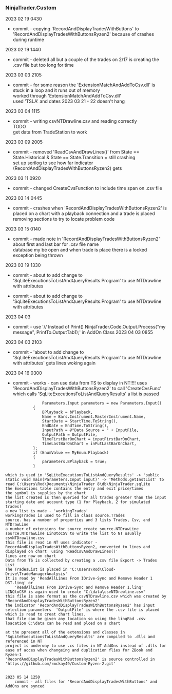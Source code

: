 ### NinjaTrader.Custom

2023 02 19 0430  
*	commit - copying 'RecordAndDisplayTradesWithButtons' to 'RecordAndDisplayTradesWithButtonsRyzen2' because of crashes during runtime  

2023 02 19 1440  
*	commit - deleted all but a couple of the trades on 2/17  is creating the .csv file but too long for time  

2023 03 03 2105  
*	commit - for some reason the 'ExtensionMatchAndAddToCsv.dll' is stuck in a loop and it runs out of memory  
	worked through 'ExtensionMatchAndAddToCsv.dll'  
	used 'TSLA' and dates 2023 03 21 - 22 
	doesn't hang  

2023 03 04 1115  
*	commit - writing csvNTDrawline.csv and reading correctly  
	TODO  
	get data from TradeStation to work  

2023 03 09 2005  
*	commit - removed 'ReadCsvAndDrawLines()' from State == State.Historical & State == State.Transition = still crashing  
	set up serilog to see how far indicator (RecordAndDisplayTradesWithButtonsRyzen2) gets  

2023 03 11 0920  
*	commit - changed CreateCvsFunction to include time span on .csv file  

2023 03 14 0445  
*	commit  - crashes when 'RecordAndDisplayTradesWithButtonsRyzen2' is placed on a chart with a playback connection and a trade is placed  
	removing sections to try to locate problem code  

2023 03 15 0140  
*	commit - made note in 'RecordAndDisplayTradesWithButtonsRyzen2' about first and last bar for .csv file name  
	database my be open and when trade is place there is a locked exception being thrown  

2023 03 19 1330  
*	commit - about to add change to 'SqLiteExecutionsToListAndQueryResults.Program' to use NTDrawline with attributes  

*	commit - about to add change to 'SqLiteExecutionsToListAndQueryResults.Program' to use NTDrawline with attributes  

2023 04 03  
*	commit - use '// Instead of Print()
	NinjaTrader.Code.Output.Process("my message", PrintTo.OutputTab1);' in AddOn Class  2023 04 03 0855  

2023 04 03 2103  
*	commit - 'about to add change to 'SqLiteExecutionsToListAndQueryResults.Program' to use NTDrawline with attributes' gets lines woking again  

2023 04 16 0300  
*	commit - works - can use data from TS to display in NT!!!!
	uses 'RecordAndDisplayTradesWithButtonsRyzen2' to call 'CreateCvsFunc' which calls 'SqLiteExecutionsToListAndQueryResults'
	a list is passed 
```
	            Parameters.Input parameters = new Parameters.Input()  
            {  
                BPlayback = bPlayback,  
                Name = Bars.Instrument.MasterInstrument.Name,  
                StartDate = StartTime.ToString(),  
                EndDate = EndTime.ToString(),  
                InputPath = @"Data Source = " + InputFile,   
                OutputPath = OutputFile,  
                TimeFirstBarOnChart = inputFirstBarOnChart,  
                TimeLastBarOnChart = inPutLastBarOnChart,  
            };  
            if (EnumValue == MyEnum.Playback)  
            {  
                parameters.BPlayback = true;  
            }  
```
    which is used in 'SqLiteExecutionsToListAndQueryResults' -> 'public static void main(Parameters.Input input)' -> 'Methods.getInstList' to read C:\Users\Rod\Documents\NinjaTrader 8\db\NinjaTrader.sqlite  
    the Executions table contains the entry and exit price/times  
    the symbol is supplies by the chart  
    the list created is then queried for all trades greater than the input starting date and account type (1 for Playback, 2 for simulated trades) 
    a new list is made - 'workingTrades'  
    workingTrades is used to fill in class source.Trades  
    source. has a number of properties and 3 lists Trades, Csv, and NTDrawLine  
    a number of extensions for source create source.NTDrawLine  
    source.NTDrawLine LinQtoCSV to write the list to NT usually csvNTDrawline.csv  
    this file is read in NT uses indicator - RecordAndDisplayTradesWithButtonsRyzen2, converted to lines and displayed on chart  using 'ReadCsvAndDrawLines()'  
    lines are now on chart  
    Data from TS is collected by creating a .csv file Export -> Trades List  
    The TradesList is placed in 'C:\Users\Rod\Cloud-Drive\TradeManagerAnalysis'  
    It is read by 'ReadAllLines From IDrive-Sync and Remove Header 1 DST.linq' or  
        'ReadAllLines From IDrive-Sync and Remove Header 1.linq'  
    LINQtoCSV is again used to create "C:\data\csvNTDrawline.csv"   
    this file is same format as the csvNTDrawline.csv which was created by 'RecordAndDisplayTradesWithButtonsRyzen2'  
    the indicator 'RecordAndDisplayTradesWithButtonsRyzen2' has input selection parameters  'OutputFile' is where the .csv file is placed which is read to creat chart lines.  
    that file can be given any location so using the linqPad .csv loacation C:\data can be read and plced on a chart  

    at the ppresent all of the extensions and classes in 'SqLiteExecutionsToListAndQueryResults' are compiled to .dlls and referenced in NT  
    project is underway to use .cs files in NT AddOns instead of .dlls for ease of acces when changeing and duplication flies for ZBook and Ryzen-1  
    'RecordAndDisplayTradesWithButtonsRyzen2' is source controlled in 'https://github.com/rmckay49/Custom-Ryzen-2.git'  

```

2023 05 14 1250  
	commit - all files for 'RecordAndDisplayTradesWithButtons' and AddOns are synced  
